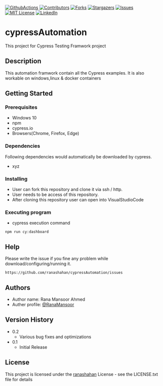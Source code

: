[![GithubActions][githubactions-shield]][githubactions-url]
[![Contributors][contributors-shield]][contributors-url]
[![Forks][forks-shield]][forks-url]
[![Stargazers][stars-shield]][stars-url]
[![Issues][issues-shield]][issues-url]
[![MIT License][license-shield]][license-url]
[![LinkedIn][linkedin-shield]][linkedin-url]
# cypressAutomation

This project for Cypress Testing Framwork project

## Description

This automation framwork contain all the Cypress examples. It is also workable on windows,linux & docker containers


## Getting Started

### Prerequisites
* Windows 10
* npm
* cypress.io
* Browsers(Chrome, Firefox, Edge)

### Dependencies
Following dependencies would automatically be downloaded by cypress.
* xyz

### Installing

* User can fork this repository and clone it via ssh / http.
* User needs to be access of this repository.
* After cloning this repository user can open into VisualStudioCode

### Executing program

* cypress execution command 
```
npm run cy:dashboard
```

## Help

Please write the issue if you fine any problem while download/configuring/running it.
```
https://github.com/ranashahan/cypressAutomation/issues
```

## Authors
* Author name: Rana Mansoor Ahmed  
* Auther profile: [@RanaMansoor](https://github.com/ranashahan)

## Version History

* 0.2
    * Various bug fixes and optimizations
* 0.1
    * Initial Release

## License

This project is licensed under the [ranashahan](https://github.com/ranashahan/cypressAutomation/blob/master/LICENSE) 
License - see the LICENSE.txt file for details

<!-- MARKDOWN LINKS & IMAGES -->
<!-- https://www.markdownguide.org/basic-syntax/#reference-style-links -->
[contributors-shield]: https://img.shields.io/github/contributors/ranashahan/cypressAutomation.svg?style=for-the-badge
[contributors-url]: https://github.com/ranashahan/cypressAutomation/graphs/contributors
[forks-shield]: https://img.shields.io/github/forks/ranashahan/cypressAutomation.svg?style=for-the-badge
[forks-url]: https://github.com/ranashahan/cypressAutomation/network/members
[stars-shield]: https://img.shields.io/github/stars/ranashahan/cypressAutomation.svg?style=for-the-badge
[stars-url]: https://github.com/ranashahan/cypressAutomation/stargazers
[issues-shield]: https://img.shields.io/github/issues/ranashahan/cypressAutomation.svg?style=for-the-badge
[issues-url]: https://github.com/ranashahan/cypressAutomation/issues
[license-shield]: https://img.shields.io/github/license/ranashahan/cypressAutomation.svg?style=for-the-badge
[license-url]: https://github.com/ranashahan/cypressAutomation/blob/master/LICENSE
[linkedin-shield]: https://img.shields.io/badge/-LinkedIn-black.svg?style=for-the-badge&logo=linkedin&colorB=555
[linkedin-url]: https://linkedin.com/in/ranamansoorahmed/
[githubactions-shield]: https://img.shields.io/github/ranashahan/cypressAutomation/actions/workflows/main.yml/.svg?style=for-the-badge
[githubactions-url]: https://github.com/ranashahan/cypressAutomation/actions/workflows/main.yml
